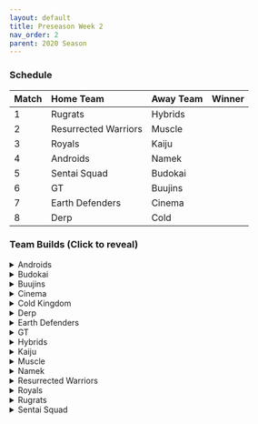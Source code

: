 ```yaml
---
layout: default
title: Preseason Week 2
nav_order: 2
parent: 2020 Season
---
```

### Schedule

|Match          |  Home Team            | Away Team        | Winner          |
| :-------------| :---------------------| :----------------| :---------------|
| 1             | Rugrats               | Hybrids          |                 |
| 2             | Resurrected Warriors  | Muscle           |                 |
| 3             | Royals                | Kaiju            |                 |
| 4             | Androids              | Namek            |                 |
| 5             | Sentai Squad          | Budokai          |                 |
| 6             | GT                    | Buujins          |                 |
| 7             | Earth Defenders       | Cinema           |                 | 
| 8             | Derp                  | Cold             |                 |


### Team Builds (Click to reveal)

<details>
  <summary>Androids</summary>
  
* Weekly Bench: 
* Boost Store: None


</details>

<details>
  <summary>Budokai</summary>

* Home Map: Planet Namek
* Music: Boss Battle Rock
* Weekly bench: 
* Boosts: N/A



</details>

<details>
  <summary>Buujins</summary>

* Benched:

</details>

<details>
  <summary>Cinema</summary>
  
 * Weekly Bench: 


</details>

<details>
  <summary>Cold Kingdom </summary>
  
* Bench: 
</details>

<details>
  <summary>Derp</summary>
  
* Weekly Bench:

</details>

<details>
  <summary>Earth Defenders</summary>
  
* Weekly Bench: 

</details>

<details>
  <summary>GT</summary>
  
* Weekly Bench: 
* Boost Store: 
</details>

<details>
  <summary>Hybrids</summary>
  
* Weekly Bench: 
* Boost Store:

</details>

<details>
  <summary>Kaiju</summary>
  
* Weekly Bench: 
* Boost Store: 
</details>

<details>
  <summary>Muscle</summary>
  
* Weekly Bench: 
* Boost Store: 

</details>

<details>
  <summary>Namek</summary>
  
* Weekly Bench: 
* Boost Store: 

</details>

<details>
  <summary>Resurrected Warriors</summary>
  
* Weekly Bench: 
* Boost Store: 

</details>


<details>
  <summary>Royals</summary>
  
* Weekly Bench: 
* Boost Store: 
</details>

<details>
  <summary>Rugrats</summary>
  
* Weekly Bench: 
* Boost Store: 

</details>

<details>
  <summary>Sentai Squad</summary>
  
* Weekly Bench:  
* Boost Store: 

</details>